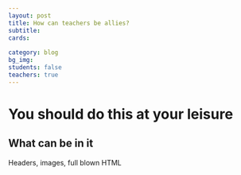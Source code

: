 ```yaml
---
layout: post
title: How can teachers be allies?
subtitle: 
cards:
   
category: blog
bg_img: 
students: false
teachers: true
---
```


You should do this at your leisure
==================================

## What can be in it

Headers, images, full blown HTML

